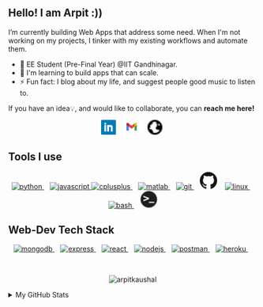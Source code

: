 ## Hello! I am Arpit :))

I’m currently building Web Apps that address some need. 
When I'm not working on my projects, I tinker with my existing workflows and automate them. 


- 📖 EE Student (Pre-Final Year) @IIT Gandhinagar. 
- 🌱 I'm learning to build apps that can scale. 
- ⚡ Fun fact: I blog about my life, and suggest people good music to listen to.

If you have an idea💡, and would like to collaborate, you can **reach me here!** 

<p align='center'>
<a href="https://www.linkedin.com/in/arpitkaushal/"><img height="30" src="icons/linkedin.png"></a>&nbsp;&nbsp;
<a href="mailto:kaushal.arpit@gmail.com"><img height="30" src="icons/gmail.png"></a>&nbsp;&nbsp;
<a href="https://arpitkaushal.codes/"><img alt="Website" height="30" src="https://raw.githubusercontent.com/iconic/open-iconic/master/svg/globe.svg" /></a>&nbsp;
</p>

## Tools I use
<p align="center"> 
<a href="https://www.python.org" target="_blank"> <img src="https://devicons.github.io/devicon/devicon.git/icons/python/python-original.svg" alt="python" width="35" height="35"/> </a> &nbsp;&nbsp;
<a href="https://developer.mozilla.org/en-US/docs/Web/JavaScript" target="_blank"> <img src="https://devicons.github.io/devicon/devicon.git/icons/javascript/javascript-original.svg" alt="javascript" width="3 &nbsp;&nbsp;5" height="35"/> </a>
<a href="https://www.w3schools.com/cpp/" target="_blank"> <img src="https://devicons.github.io/devicon/devicon.git/icons/cplusplus/cplusplus-original.svg" alt="cplusplus" width="35" height="35"/> </a> &nbsp;&nbsp;
<a href="https://www.mathworks.com/" target="_blank"> <img src="https://raw.githubusercontent.com/simple-icons/simple-icons/master/icons/mathworks.svg" alt="matlab" width="35" height="35"/> </a> &nbsp;&nbsp;
<a href="https://git-scm.com/" target="_blank"> <img src="https://www.vectorlogo.zone/logos/git-scm/git-scm-icon.svg" alt="git" width="35" height="35"/> </a> &nbsp;&nbsp;
<a href="https://github.com/" target="_blank"> <img src="https://raw.githubusercontent.com/github/explore/78df643247d429f6cc873026c0622819ad797942/topics/github/github.png" alt="GitHub" width="35" height="35 nbsp&;"/></a> &nbsp;&nbsp;
<a href="https://www.linux.org/" target="_blank"> <img src="https://devicons.github.io/devicon/devicon.git/icons/linux/linux-original.svg" alt="linux" width="35" height="35"/> </a> &nbsp;&nbsp;
<a href="https://www.gnu.org/software/bash/" target="_blank"> <img src="https://www.vectorlogo.zone/logos/gnu_bash/gnu_bash-icon.svg" alt="bash" width="35" height="35"/> </a> &nbsp;&nbsp;
<img  alt="Terminal" width="35" height="35" src="icons/terminal.png" />
</p>

## Web-Dev Tech Stack
<p align="center">
<a href="https://www.mongodb.com/" target="_blank"> <img src="https://devicons.github.io/devicon/devicon.git/icons/mongodb/mongodb-original-wordmark.svg" alt="mongodb" width="35" height="35"/> </a> &nbsp;&nbsp;
<a href="https://expressjs.com" target="_blank"> <img src="https://devicons.github.io/devicon/devicon.git/icons/express/express-original-wordmark.svg" alt="express" width="35" height="35"/> </a> &nbsp;&nbsp;
<a href="https://reactjs.org/" target="_blank"> <img src="https://devicons.github.io/devicon/devicon.git/icons/react/react-original-wordmark.svg" alt="react" width="35" height="35"/> </a> &nbsp;&nbsp;
<a href="https://nodejs.org" target="_blank"> <img src="https://devicons.github.io/devicon/devicon.git/icons/nodejs/nodejs-original-wordmark.svg" alt="nodejs" width="35" height="35"/> </a> &nbsp;&nbsp;
<a href="https://postman.com" target="_blank"> <img src="https://www.vectorlogo.zone/logos/getpostman/getpostman-icon.svg" alt="postman" width="35" height="35"/> </a> &nbsp;&nbsp;
<a href="https://heroku.com" target="_blank"> <img src="https://www.vectorlogo.zone/logos/heroku/heroku-icon.svg" alt="heroku" width="35" height="35"/> </a> &nbsp;&nbsp;
</p>

<br />

<!-- Profile Views -->
<p align="center">
<img src="https://komarev.com/ghpvc/?username=arpitkaushal&label=Profile%20views&color=0e75b6&style=flat" alt="arpitkaushal" /> 
</p>

<!-- APIs that show real time stastics  -->

<details>
<summary>My GitHub Stats</summary>

<br>
<p align="center"> 
<!-- Visits on the readme repo -->
<img src="http://hits.dwyl.com/arpitkaushal/arpitkaushal.svg">
</p>

<p align="center">
<!--  Languages used -->
<img align="center" src="https://github-readme-stats.vercel.app/api/top-langs?username=arpitkaushal&show_icons=true&locale=en&layout=compact" alt="arpitkaushal" />
<!-- ReadMe Stats -->
<img align="center" src="https://github-readme-stats.vercel.app/api?username=arpitkaushal&show_icons=true&locale=en" alt="arpitkaushal" />
</p>

<!-- Badges -->
<!-- <p align="left"> <a href="https://github.com/ryo-ma/github-profile-trophy"><img src="https://github-profile-trophy.vercel.app/?username=arpitkaushal" alt="arpitkaushal" /></a> </p> -->
<!-- Streak and stats  -->
<!-- <p><img align="center" src="https://github-readme-streak-stats.herokuapp.com/?user=arpitkaushal&" alt="arpitkaushal" /></p> -->


</details>
<!-- API Statistics' Section Ends -->


[website]: https://arpitkaushal.codes/
[linkedin]: https://www.linkedin.com/in/arpitkaushal/
[instagram]: https://www.instagram.com/kaushal.arpit/

<!-- Discarded -->
<!-- 
<p align="center">
<a href="https://www.linkedin.com/in/arpitkaushal/"><img align="center" alt="LinkedIn" width="30px" src="https://cdn.jsdelivr.net/npm/simple-icons@v3/icons/linkedin.svg" /></a>&nbsp;
<a href="https://www.instagram.com/kaushal.arpit/"><img align="center" alt="Instagram" width="30px" src="https://cdn.jsdelivr.net/npm/simple-icons@v3/icons/instagram.svg" /></a>
</p> -->